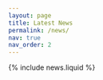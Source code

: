 ```yaml
---
layout: page
title: Latest News
permalink: /news/
nav: true
nav_order: 2
---
```


{% include news.liquid %}
